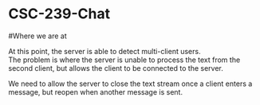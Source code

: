 # CSC-239-Chat

#Where we are at

At this point, the server is able to detect multi-client users.  
The problem is where the server is unable to process the text from the second client,
but allows the client to be connected to the server.

We need to allow the server to close the text stream once a client enters a message, but reopen when another message is sent.
